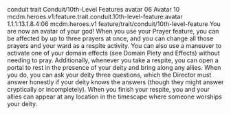 <ability>
  <metadata>
    <class>conduit</class>
    <feature_type>trait</feature_type>
    <file_dpath>Conduit/10th-Level Features</file_dpath>
    <item_id>avatar</item_id>
    <item_index>06</item_index>
    <item_name>Avatar</item_name>
    <level>10</level>
    <scc>mcdm.heroes.v1:feature.trait.conduit.10th-level-feature:avatar</scc>
    <scdc>1.1.1:13.1.8.4:06</scdc>
    <source>mcdm.heroes.v1</source>
    <type>feature/trait/conduit/10th-level-feature</type>
  </metadata>
  <effects>
    <effect type="mundane">You are now an avatar of your god! When you use your Prayer feature, you can be affected by up to three prayers at once, and you can change all those prayers and your ward as a respite activity. You can also use a maneuver to activate one of your domain effects (see Domain Piety and Effects) without needing to pray.
Additionally, whenever you take a respite, you can open a portal to rest in the presence of your deity and bring along any allies. When you do, you can ask your deity three questions, which the Director must answer honestly if your deity knows the answers (though they might answer cryptically or incompletely). When you finish your respite, you and your allies can appear at any location in the timescape where someone worships your deity.</effect>
  </effects>
</ability>
